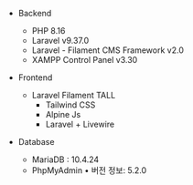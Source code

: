 - Backend
    - PHP 8.16
    - Laravel v9.37.0
    - Laravel - Filament CMS Framework v2.0
    - XAMPP Control Panel v3.30
    
- Frontend
    - Laravel Filament TALL
        - Tailwind CSS
        - Alpine Js
        - Laravel + Livewire

- Database
    - MariaDB : 10.4.24
    - PhpMyAdmin • 버전 정보: 5.2.0
